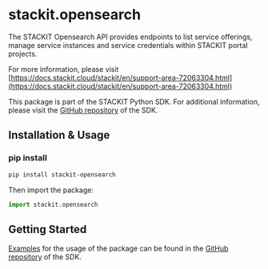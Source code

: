 # stackit.opensearch
The STACKIT Opensearch API provides endpoints to list service offerings, manage service instances and service credentials within STACKIT portal projects.

For more information, please visit [https://docs.stackit.cloud/stackit/en/support-area-72063304.html](https://docs.stackit.cloud/stackit/en/support-area-72063304.html)

This package is part of the STACKIT Python SDK. For additional information, please visit the [GitHub repository](https://github.com/stackitcloud/stackit-sdk-python) of the SDK.


## Installation & Usage
### pip install

```sh
pip install stackit-opensearch
```

Then import the package:
```python
import stackit.opensearch
```

## Getting Started

[Examples](https://github.com/stackitcloud/stackit-sdk-python/tree/main/examples) for the usage of the package can be found in the [GitHub repository](https://github.com/stackitcloud/stackit-sdk-python) of the SDK.